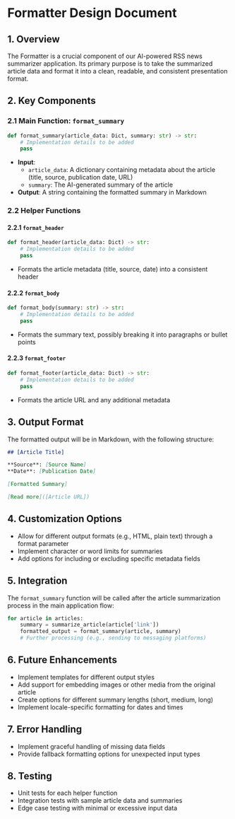 # Formatter Design Document

## 1. Overview

The Formatter is a crucial component of our AI-powered RSS news summarizer application. Its primary purpose is to take the summarized article data and format it into a clean, readable, and consistent presentation format.

## 2. Key Components

### 2.1 Main Function: `format_summary`

```python
def format_summary(article_data: Dict, summary: str) -> str:
    # Implementation details to be added
    pass
```

- **Input**:
  - `article_data`: A dictionary containing metadata about the article (title, source, publication date, URL)
  - `summary`: The AI-generated summary of the article
- **Output**: A string containing the formatted summary in Markdown

### 2.2 Helper Functions

#### 2.2.1 `format_header`

```python
def format_header(article_data: Dict) -> str:
    # Implementation details to be added
    pass
```

- Formats the article metadata (title, source, date) into a consistent header

#### 2.2.2 `format_body`

```python
def format_body(summary: str) -> str:
    # Implementation details to be added
    pass
```

- Formats the summary text, possibly breaking it into paragraphs or bullet points

#### 2.2.3 `format_footer`

```python
def format_footer(article_data: Dict) -> str:
    # Implementation details to be added
    pass
```

- Formats the article URL and any additional metadata

## 3. Output Format

The formatted output will be in Markdown, with the following structure:

```markdown
## [Article Title]

**Source**: [Source Name]
**Date**: [Publication Date]

[Formatted Summary]

[Read more]([Article URL])
```

## 4. Customization Options

- Allow for different output formats (e.g., HTML, plain text) through a format parameter
- Implement character or word limits for summaries
- Add options for including or excluding specific metadata fields

## 5. Integration

The `format_summary` function will be called after the article summarization process in the main application flow:

```python
for article in articles:
    summary = summarize_article(article['link'])
    formatted_output = format_summary(article, summary)
    # Further processing (e.g., sending to messaging platforms)
```

## 6. Future Enhancements

- Implement templates for different output styles
- Add support for embedding images or other media from the original article
- Create options for different summary lengths (short, medium, long)
- Implement locale-specific formatting for dates and times

## 7. Error Handling

- Implement graceful handling of missing data fields
- Provide fallback formatting options for unexpected input types

## 8. Testing

- Unit tests for each helper function
- Integration tests with sample article data and summaries
- Edge case testing with minimal or excessive input data
